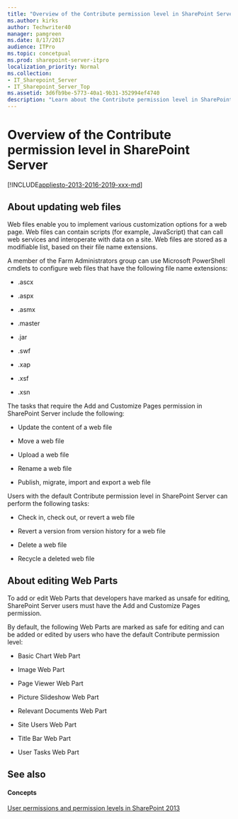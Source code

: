 ```yaml
---
title: "Overview of the Contribute permission level in SharePoint Server"
ms.author: kirks
author: Techwriter40
manager: pamgreen
ms.date: 8/17/2017
audience: ITPro
ms.topic: concetpual
ms.prod: sharepoint-server-itpro
localization_priority: Normal
ms.collection:
- IT_Sharepoint_Server
- IT_Sharepoint_Server_Top
ms.assetid: 3d6fb9be-5773-40a1-9b31-352994ef4740
description: "Learn about the Contribute permission level in SharePoint Server."
---
```


# Overview of the Contribute permission level in SharePoint Server

[!INCLUDE[appliesto-2013-2016-2019-xxx-md](../includes/appliesto-2013-2016-2019-xxx-md.md)]
  
## About updating web files
<a name="section1"> </a>

Web files enable you to implement various customization options for a web page. Web files can contain scripts (for example, JavaScript) that can call web services and interoperate with data on a site. Web files are stored as a modifiable list, based on their file name extensions. 
  
A member of the Farm Administrators group can use Microsoft PowerShell cmdlets to configure web files that have the following file name extensions:
  
- .ascx
    
- .aspx
    
- .asmx
    
- .master
    
- .jar
    
- .swf
    
- .xap
    
- .xsf
    
- .xsn
    
The tasks that require the Add and Customize Pages permission in SharePoint Server include the following:
  
- Update the content of a web file
    
- Move a web file
    
- Upload a web file
    
- Rename a web file
    
- Publish, migrate, import and export a web file
    
Users with the default Contribute permission level in SharePoint Server can perform the following tasks:
  
- Check in, check out, or revert a web file
    
- Revert a version from version history for a web file
    
- Delete a web file
    
- Recycle a deleted web file
    
## About editing Web Parts
<a name="section2"> </a>

To add or edit Web Parts that developers have marked as unsafe for editing, SharePoint Server users must have the Add and Customize Pages permission.
  
By default, the following Web Parts are marked as safe for editing and can be added or edited by users who have the default Contribute permission level:
  
- Basic Chart Web Part
    
- Image Web Part
    
- Page Viewer Web Part
    
- Picture Slideshow Web Part
    
- Relevant Documents Web Part
    
- Site Users Web Part
    
- Title Bar Web Part
    
- User Tasks Web Part
    
## See also
<a name="section2"> </a>

#### Concepts

[User permissions and permission levels in SharePoint 2013](user-permissions-and-permission-levels.md)

